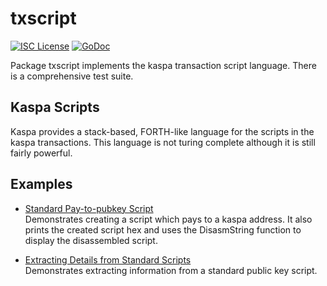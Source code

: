 txscript
========

[![ISC License](http://img.shields.io/badge/license-ISC-blue.svg)](https://choosealicense.com/licenses/isc/)
[![GoDoc](https://godoc.org/github.com/BTCGhostdag/BTCD/txscript?status.png)](http://godoc.org/github.com/BTCGhostdag/BTCD/txscript)

Package txscript implements the kaspa transaction script language. There is
a comprehensive test suite.

## Kaspa Scripts

Kaspa provides a stack-based, FORTH-like language for the scripts in
the kaspa transactions. This language is not turing complete
although it is still fairly powerful. 

## Examples

* [Standard Pay-to-pubkey Script](http://godoc.org/github.com/BTCGhostdag/BTCD/txscript#example-PayToAddrScript)  
  Demonstrates creating a script which pays to a kaspa address. It also
  prints the created script hex and uses the DisasmString function to display
  the disassembled script.

* [Extracting Details from Standard Scripts](http://godoc.org/github.com/BTCGhostdag/BTCD/txscript#example-ExtractPkScriptAddrs)  
  Demonstrates extracting information from a standard public key script.
